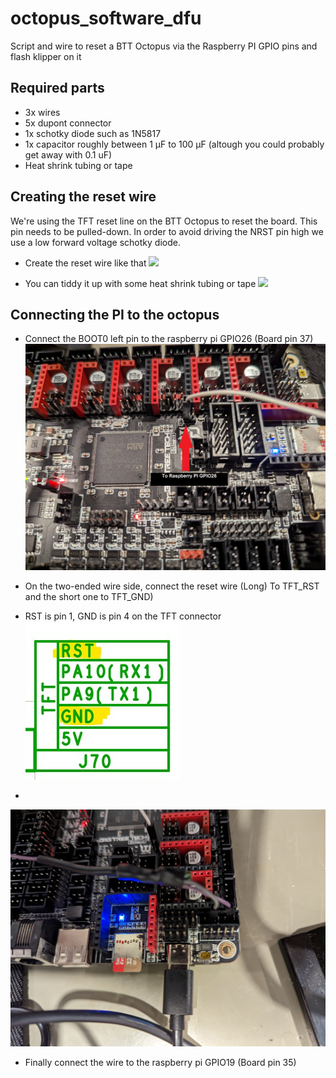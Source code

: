# octopus_software_dfu
Script and wire to reset a BTT Octopus via the Raspberry PI GPIO pins and flash klipper on it

## Required parts
- 3x wires
- 5x dupont connector
- 1x schotky diode such as 1N5817
- 1x capacitor roughly between 1 µF to 100 µF (altough you could probably get away with 0.1 uF)
- Heat shrink tubing or tape

## Creating the reset wire
We're using the TFT reset line on the BTT Octopus to reset the board. This pin needs to be pulled-down. In order to avoid driving the NRST pin high we use a low forward voltage schotky diode.

- Create the reset wire like that
![](./images/wire_circuit.jpg)

- You can tiddy it up with some heat shrink tubing or tape
![](./images/completed_wire.jpg)

## Connecting the PI to the octopus
- Connect the BOOT0 left pin to the raspberry pi GPIO26 (Board pin 37)
![](./images/boot0_pin.jpg)

- On the two-ended wire side, connect the reset wire (Long) To TFT_RST and the short one to TFT_GND)
- RST is pin 1, GND is pin 4 on the TFT connector
![](./images/tft_pins.jpg)
-
![](./images/tft_connection.jpg)

- Finally connect the wire to the raspberry pi GPIO19 (Board pin 35)








